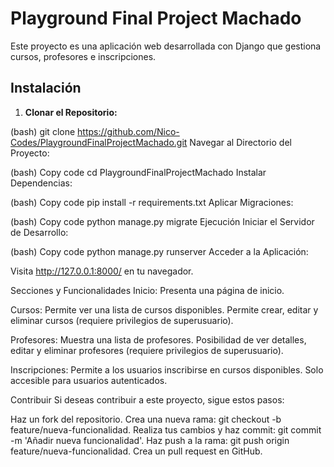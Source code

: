 # Playground Final Project Machado

Este proyecto es una aplicación web desarrollada con Django que gestiona cursos, profesores e inscripciones.

## Instalación

1. **Clonar el Repositorio:**

(bash)
git clone https://github.com/Nico-Codes/PlaygroundFinalProjectMachado.git
Navegar al Directorio del Proyecto:

(bash)
Copy code
cd PlaygroundFinalProjectMachado
Instalar Dependencias:

(bash)
Copy code
pip install -r requirements.txt
Aplicar Migraciones:

(bash)
Copy code
python manage.py migrate
Ejecución
Iniciar el Servidor de Desarrollo:

(bash)
Copy code
python manage.py runserver
Acceder a la Aplicación:

Visita http://127.0.0.1:8000/ en tu navegador.

Secciones y Funcionalidades
Inicio:
Presenta una página de inicio.

Cursos:
Permite ver una lista de cursos disponibles.
Permite crear, editar y eliminar cursos (requiere privilegios de superusuario).

Profesores: Muestra una lista de profesores.
Posibilidad de ver detalles, editar y eliminar profesores (requiere privilegios de superusuario).

Inscripciones: Permite a los usuarios inscribirse en cursos disponibles.
Solo accesible para usuarios autenticados.

Contribuir
Si deseas contribuir a este proyecto, sigue estos pasos:

Haz un fork del repositorio.
Crea una nueva rama: git checkout -b feature/nueva-funcionalidad.
Realiza tus cambios y haz commit: git commit -m 'Añadir nueva funcionalidad'.
Haz push a la rama: git push origin feature/nueva-funcionalidad.
Crea un pull request en GitHub.